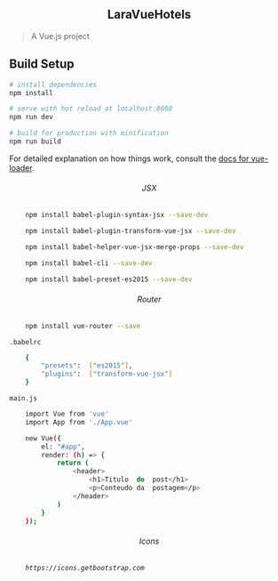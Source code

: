 <h2 align="center">LaraVueHotels</h2>

> A Vue.js project

## Build Setup

``` bash
# install dependencies
npm install

# serve with hot reload at localhost:8080
npm run dev

# build for production with minification
npm run build
```

For detailed explanation on how things work, consult the [docs for vue-loader](http://vuejs.github.io/vue-loader).

<h6 align="center">JSX</h6>

```bash
    npm install babel-plugin-syntax-jsx --save-dev

    npm install babel-plugin-transform-vue-jsx --save-dev

    npm install babel-helper-vue-jsx-merge-props --save-dev

    npm install babel-cli --save-dev

    npm install babel-preset-es2015 --save-dev
```

<h6 align="center">Router</h6>

```bash
    npm install vue-router --save
```

`.babelrc`

```bash
    {
        "presets":	["es2015"],
        "plugins":	["transform-vue-jsx"]
    }
```

`main.js`

```bash
    import Vue from 'vue'
    import App from './App.vue'

    new Vue({
        el: "#app",
        render: (h) => {
            return (
                <header>
                    <h1>Titulo	do	post</h1>
                    <p>Conteudo	da	postagem</p>
                </header>
            )
        }
    });
```

<h6 align="center">Icons<h6>

```bash
    https://icons.getbootstrap.com
```